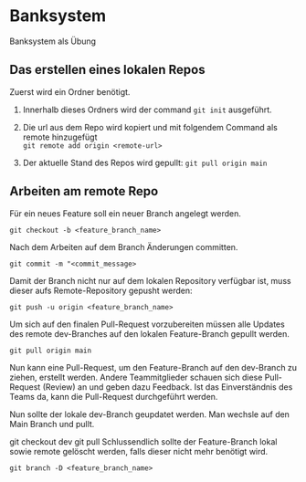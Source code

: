 # Banksystem
Banksystem als Übung

## Das erstellen eines lokalen Repos

Zuerst wird ein Ordner benötigt.

1. Innerhalb dieses Ordners wird der command `git init` ausgeführt.

3. Die url aus dem Repo wird kopiert und mit folgendem Command als remote hinzugefügt <br>
    `git remote add origin <remote-url>`
4. Der aktuelle Stand des Repos wird gepullt: `git pull origin main`

## Arbeiten am remote Repo

Für ein neues Feature soll ein neuer Branch angelegt werden.

`git checkout -b <feature_branch_name>`

Nach dem Arbeiten auf dem Branch Änderungen committen.

`git commit -m "<commit_message>`

Damit der Branch nicht nur auf dem lokalen Repository verfügbar ist, muss dieser aufs Remote-Repository gepusht werden:

`git push -u origin <feature_branch_name>`

Um sich auf den finalen Pull-Request vorzubereiten müssen alle Updates des remote dev-Branches auf den lokalen Feature-Branch gepullt werden.

`git pull origin main`

Nun kann eine Pull-Request, um den Feature-Branch auf den dev-Branch zu ziehen, erstellt werden. Andere Teammitglieder schauen sich diese Pull-Request (Review) an und geben dazu Feedback. Ist das Einverständnis des Teams da, kann die Pull-Request durchgeführt werden.

Nun sollte der lokale dev-Branch geupdatet werden. Man wechsle auf den Main Branch und pullt.

git checkout dev
git pull
Schlussendlich sollte der Feature-Branch lokal sowie remote gelöscht werden, falls dieser nicht mehr benötigt wird.

`git branch -D <feature_branch_name>`
